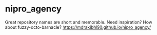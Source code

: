 # nipro_agency
Great repository names are short and memorable. Need inspiration? How about fuzzy-octo-barnacle?
https://mdrakibhl90.github.io/nipro_agency/
